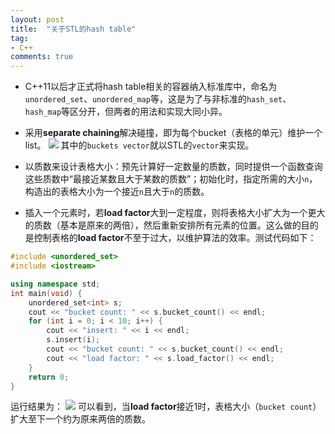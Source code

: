 ```yaml
---
layout: post
title:  "关于STL的hash table"
tag:
- C++
comments: true
---
```


- C++11以后才正式将hash table相关的容器纳入标准库中，命名为`unordered_set`、`unordered_map`等，这是为了与非标准的`hash_set`、`hash_map`等区分开，但两者的用法和实现大同小异。

- 采用**separate chaining**解决碰撞，即为每个bucket（表格的单元）维护一个list。
![](https://controny.github.io/assets/images/posts/20180222183451.png)
其中的`buckets vector`就以STL的`vector`来实现。

- 以质数来设计表格大小：预先计算好一定数量的质数，同时提供一个函数查询这些质数中“最接近某数且大于某数的质数”；初始化时，指定所需的大小`n`，构造出的表格大小为一个接近`n`且大于`n`的质数。

- 插入一个元素时，若**load factor**大到一定程度，则将表格大小扩大为一个更大的质数（基本是原来的两倍），然后重新安排所有元素的位置。这么做的目的是控制表格的**load factor**不至于过大，以维护算法的效率。测试代码如下：

```cpp
#include <unordered_set>
#include <iostream>

using namespace std;
int main(void) {
    unordered_set<int> s;
    cout << "bucket count: " << s.bucket_count() << endl;
    for (int i = 0; i < 10; i++) {
        cout << "insert: " << i << endl;
        s.insert(i);
        cout << "bucket count: " << s.bucket_count() << endl;
        cout << "load factor: " << s.load_factor() << endl;
    }
    return 0;
}
```

运行结果为：
![](https://controny.github.io/assets/images/posts/20180223141716.png)
可以看到，当**load factor**接近1时，表格大小（`bucket count`）扩大至下一个约为原来两倍的质数。
